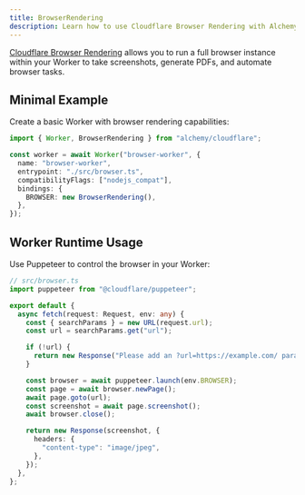 ```yaml
---
title: BrowserRendering
description: Learn how to use Cloudflare Browser Rendering with Alchemy for taking screenshots and automating browser tasks at the edge.
---
```


[Cloudflare Browser Rendering](https://developers.cloudflare.com/browser-rendering/) allows you to run a full browser instance within your Worker to take screenshots, generate PDFs, and automate browser tasks.

## Minimal Example

Create a basic Worker with browser rendering capabilities:

```ts
import { Worker, BrowserRendering } from "alchemy/cloudflare";

const worker = await Worker("browser-worker", {
  name: "browser-worker",
  entrypoint: "./src/browser.ts",
  compatibilityFlags: ["nodejs_compat"],
  bindings: {
    BROWSER: new BrowserRendering(),
  },
});
```

## Worker Runtime Usage

Use Puppeteer to control the browser in your Worker:

```ts
// src/browser.ts
import puppeteer from "@cloudflare/puppeteer";

export default {
  async fetch(request: Request, env: any) {
    const { searchParams } = new URL(request.url);
    const url = searchParams.get("url");

    if (!url) {
      return new Response("Please add an ?url=https://example.com/ parameter");
    }

    const browser = await puppeteer.launch(env.BROWSER);
    const page = await browser.newPage();
    await page.goto(url);
    const screenshot = await page.screenshot();
    await browser.close();

    return new Response(screenshot, {
      headers: {
        "content-type": "image/jpeg",
      },
    });
  },
};
```
